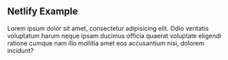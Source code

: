 ## Netlify Example

Lorem ipsum dolor sit amet, consectetur adipisicing elit. Odio veritatis voluptatum harum neque ipsam ducimus officia quaerat voluptate eligendi ratione cumque nam illo mollitia amet eos accusantium nisi, dolorem incidunt?